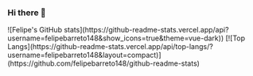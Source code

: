 ### Hi there 👋

<!--
**felipebarreto148/felipebarreto148** is a ✨ _special_ ✨ repository because its `README.md` (this file) appears on your GitHub profile.

Here are some ideas to get you started:

- 🔭 I’m currently working on ...
- 🌱 I’m currently learning ...
- 👯 I’m looking to collaborate on ...
- 🤔 I’m looking for help with ...
- 💬 Ask me about ...
- 📫 How to reach me: ...
- 😄 Pronouns: ...
- ⚡ Fun fact: ...
-->

<div>
  ![Felipe's GitHub stats](https://github-readme-stats.vercel.app/api?username=felipebarreto148&show_icons=true&theme=vue-dark))
  [![Top Langs](https://github-readme-stats.vercel.app/api/top-langs/?username=felipebarreto148&layout=compact)](https://github.com/felipebarreto148/github-readme-stats)
</div>
